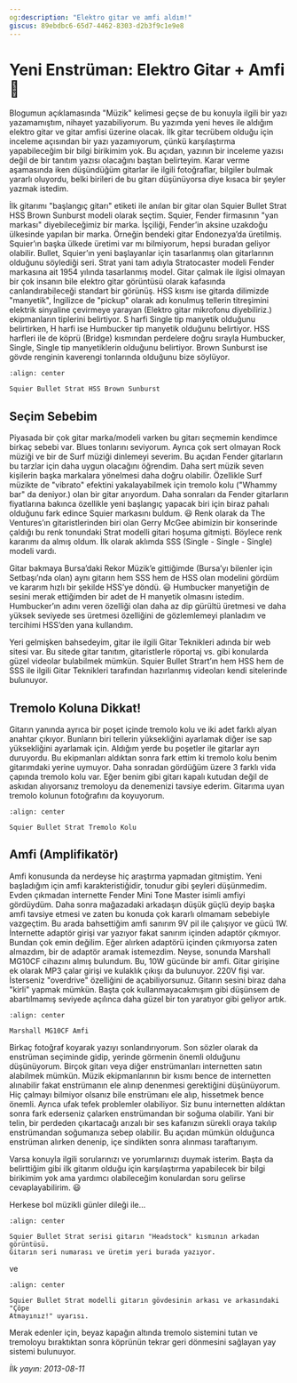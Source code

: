 ```yaml
---
og:description: "Elektro gitar ve amfi aldım!"
giscus: 89ebdbc6-65d7-4462-8303-d2b3f9c1e9e8
---
```


# Yeni Enstrüman: Elektro Gitar + Amfi 🎵

Blogumun açıklamasında "Müzik" kelimesi geçse de bu konuyla ilgili bir yazı
yazamamıştım, nihayet yazabiliyorum. Bu yazımda yeni heves ile aldığım elektro
gitar ve gitar amfisi üzerine olacak. İlk gitar tecrübem olduğu için inceleme
açısından bir yazı yazamıyorum, çünkü karşılaştırma yapabileceğim bir bilgi
birikimim yok. Bu açıdan, yazının bir inceleme yazısı değil de bir tanıtım
yazısı olacağını baştan belirteyim. Karar verme aşamasında iken düşündüğüm
gitarlar ile ilgili fotoğraflar, bilgiler bulmak yararlı oluyordu, belki
birileri de bu gitarı düşünüyorsa diye kısaca bir şeyler yazmak istedim.

İlk gitarımı "başlangıç gitarı" etiketi ile anılan bir gitar olan Squier Bullet
Strat HSS Brown Sunburst modeli olarak seçtim. Squier, Fender firmasının "yan
markası" diyebileceğimiz bir marka. İşçiliği, Fender’in aksine uzakdoğu
ülkesinde yapılan bir marka. Örneğin bendeki gitar Endonezya’da üretilmiş.
Squier’ın başka ülkede üretimi var mı bilmiyorum, hepsi buradan geliyor
olabilir. Bullet, Squier’ın yeni başlayanlar için tasarlanmış olan gitarlarının
olduğunu söylediği seri. Strat yani tam adıyla Stratocaster modeli Fender
markasına ait 1954 yılında tasarlanmış model. Gitar çalmak ile ilgisi olmayan
bir çok insanın bile elektro gitar görüntüsü olarak kafasında canlandırabileceği
standart bir görünüş. HSS kısmı ise gitarda dilimizde "manyetik", İngilizce de
"pickup" olarak adı konulmuş tellerin titreşimini elektrik sinyaline çevirmeye
yarayan (Elektro gitar mikrofonu diyebiliriz.) ekipmanların tiplerini
belirtiyor. S harfi Single tip manyetik olduğunu belirtirken, H harfi ise
Humbucker tip manyetik olduğunu belirtiyor. HSS harfleri ile de köprü (Bridge)
kısmından perdelere doğru sırayla Humbucker, Single, Single tip manyetiklerin
olduğunu belirtiyor. Brown Sunburst ise gövde renginin kaverengi tonlarında
olduğunu bize söylüyor.

```{figure} assets/gitar-a.jpg
:align: center

Squier Bullet Strat HSS Brown Sunburst
```

## Seçim Sebebim

Piyasada bir çok gitar marka/modeli varken bu gitarı seçmemin kendimce birkaç
sebebi var. Blues tonlarını seviyorum. Ayrıca çok sert olmayan Rock müziği ve
bir de Surf müziği dinlemeyi severim. Bu açıdan Fender gitarların bu tarzlar
için daha uygun olacağını öğrendim. Daha sert müzik seven kişilerin başka
markalara yönelmesi daha doğru olabilir. Özellikle Surf müzikte de "vibrato"
efektini yakalayabilmek için tremolo kolu ("Whammy bar" da deniyor.) olan bir
gitar arıyordum. Daha sonraları da Fender gitarların fiyatlarına bakınca
özellikle yeni başlangıç yapacak biri için biraz pahalı olduğunu fark edince
Squier markasını buldum. 😃 Renk olarak da The Ventures’ın gitaristlerinden biri
olan Gerry McGee abimizin bir konserinde çaldığı bu renk tonundaki Strat modelli
gitari hoşuma gitmişti. Böylece renk kararımı da almış oldum. İlk olarak aklımda
SSS (Single - Single - Single) modeli vardı.

Gitar bakmaya Bursa’daki Rekor Müzik’e gittiğimde (Bursa’yı bilenler için
Setbaşı’nda olan) aynı gitarın hem SSS hem de HSS olan modelini gördüm ve
kararım hızlı bir şekilde HSS’ye döndü. 😃 Humbucker manyetiğin de sesini merak
ettiğimden bir adet de H manyetik olmasını istedim. Humbucker’ın adını veren
özelliği olan daha az dip gürültü üretmesi ve daha yüksek seviyede ses üretmesi
özelliğini de gözlemlemeyi planladım ve tercihimi HSS’den yana kullandım.

Yeri gelmişken bahsedeyim, gitar ile ilgili Gitar Teknikleri adında bir web
sitesi var. Bu sitede gitar tanıtım, gitaristlerle röportaj vs. gibi konularda
güzel videolar bulabilmek mümkün. Squier Bullet Strart’ın hem HSS hem de SSS ile
ilgili Gitar Teknikleri tarafından hazırlanmış videoları kendi sitelerinde
bulunuyor.

## Tremolo Koluna Dikkat!

Gitarın yanında ayrıca bir poşet içinde tremolo kolu ve iki adet farklı alyan
anahtar çıkıyor. Bunların biri tellerin yüksekliğini ayarlamak diğer ise sap
yüksekliğini ayarlamak için. Aldığım yerde bu poşetler ile gitarlar ayrı
duruyordu. Bu ekipmanları aldıktan sonra fark ettim ki tremolo kolu benim
gitarımdaki yerine uymuyor. Daha sonradan gördüğüm üzere 3 farklı vida çapında
tremolo kolu var. Eğer benim gibi gitarı kapalı kutudan değil de askıdan
alıyorsanız tremoloyu da denemenizi tavsiye ederim. Gitarıma uyan tremolo
kolunun fotoğrafını da koyuyorum.

```{figure} assets/gitar-b.jpg
:align: center

Squier Bullet Strat Tremolo Kolu
```

## Amfi (Amplifikatör)

Amfi konusunda da nerdeyse hiç araştırma yapmadan gitmiştim. Yeni başladığım
için amfi karakteristiğidir, tonudur gibi şeyleri düşünmedim. Evden çıkmadan
internette Fender Mini Tone Master isimli amfiyi gördüydüm. Daha sonra
mağazadaki arkadaşın düşük güçlü deyip başka amfi tavsiye etmesi ve zaten bu
konuda çok kararlı olmamam sebebiyle vazgeçtim. Bu arada bahsettiğim amfi
sanırım 9V pil ile çalışıyor ve gücü 1W. İnternette adaptör girişi var yazıyor
fakat sanırım içinden adaptör çıkmıyor. Bundan çok emin değilim. Eğer alırken
adaptörü içinden çıkmıyorsa zaten almazdım, bir de adaptör aramak istemezdim.
Neyse, sonunda Marshall MG10CF cihazını almış bulundum. Bu, 10W gücünde bir
amfi. Gitar girişine ek olarak MP3 çalar girişi ve kulaklık çıkışı da bulunuyor.
220V fişi var. İsterseniz "overdrive" özelliğini de açabiliyorsunuz. Gitarın
sesini biraz daha "kirli" yapmak mümkün. Başta çok kullanmayacakmışım gibi
düşünsem de abartılmamış seviyede açılınca daha güzel bir ton yaratıyor gibi
geliyor artık.

```{figure} assets/gitar-c.jpg
:align: center

Marshall MG10CF Amfi
```

Birkaç fotoğraf koyarak yazıyı sonlandırıyorum. Son sözler olarak da enstrüman
seçiminde gidip, yerinde görmenin önemli olduğunu düşünüyorum. Birçok gitarı
veya diğer enstrümanları internetten satın alabilmek mümkün. Müzik
ekipmanlarının bir kısmı bence de internetten alınabilir fakat enstrümanın ele
alınıp denenmesi gerektiğini düşünüyorum. Hiç çalmayı bilmiyor olsanız bile
enstrümanı ele alıp, hissetmek bence önemli. Ayrıca ufak tefek problemler
olabiliyor. Siz bunu internetten aldıktan sonra fark ederseniz çalarken
enstrümandan bir soğuma olabilir. Yani bir telin, bir perdeden çıkartacağı
arızalı bir ses kafanızın sürekli oraya takılıp enstrümandan soğumanıza sebep
olabilir. Bu açıdan mümkün olduğunca enstrüman alırken denenip, içe sindikten
sonra alınması taraftarıyım.

Varsa konuyla ilgili sorularınızı ve yorumlarınızı duymak isterim. Başta da
belirttiğim gibi ilk gitarım olduğu için karşılaştırma yapabilecek bir bilgi
birikimim yok ama yardımcı olabileceğim konulardan soru gelirse
cevaplayabilirim. 😃

Herkese bol müzikli günler dileği ile…

```{figure} assets/gitar-d.jpg
:align: center

Squier Bullet Strat serisi gitarın "Headstock" kısmının arkadan görüntüsü.
Gitarın seri numarası ve üretim yeri burada yazıyor.
```

ve

```{figure} assets/gitar-e.jpg
:align: center

Squier Bullet Strat modelli gitarın gövdesinin arkası ve arkasındaki "Çöpe
Atmayınız!" uyarısı.
```

Merak edenler için, beyaz kapağın altında tremolo sistemini tutan ve tremoloyu
bıraktıktan sonra köprünün tekrar geri dönmesini sağlayan yay sistemi bulunuyor.

*İlk yayın: 2013-08-11*

